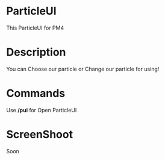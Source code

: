 # ParticleUI
This ParticleUI for PM4

# Description
You can Choose our particle or Change our particle for using!

# Commands
Use **/pui** for Open ParticleUI

# ScreenShoot
Soon
